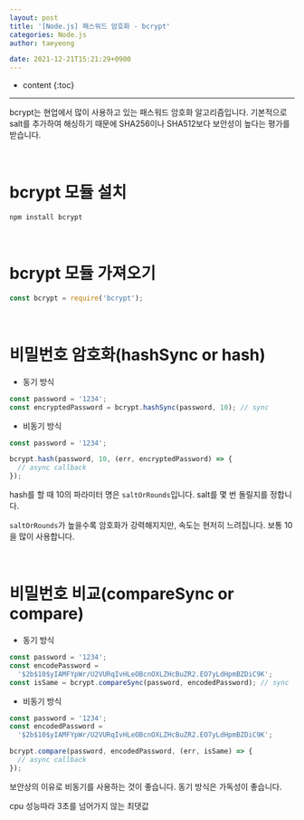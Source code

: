```yaml
---
layout: post
title: '[Node.js] 패스워드 암호화 - bcrypt'
categories: Node.js
author: taeyeong

date: 2021-12-21T15:21:29+0900
---
```

* content
{:toc}


---

bcrypt는 현업에서 많이 사용하고 있는 패스워드 암호화 알고리즘입니다. 기본적으로 salt를 추가하여 해싱하기 때문에 SHA256이나 SHA512보다 보안성이 높다는 평가를 받습니다.

<br>

# bcrypt 모듈 설치

```
npm install bcrypt
```

<br>

# bcrypt 모듈 가져오기

```js
const bcrypt = require('bcrypt');
```

<br>

# 비밀번호 암호화(hashSync or hash)

- 동기 방식

```js
const password = '1234';
const encryptedPassword = bcrypt.hashSync(password, 10); // sync
```

- 비동기 방식

```js
const password = '1234';

bcrypt.hash(password, 10, (err, encryptedPassword) => {
  // async callback
});
```

hash를 할 때 10의 파라미터 명은 `saltOrRounds`입니다. salt를 몇 번 돌릴지를 정합니다.

`saltOrRounds`가 높을수록 암호화가 강력해지지만, 속도는 현저히 느려집니다. 보통 10을 많이 사용합니다.

<br>

# 비밀번호 비교(compareSync or compare)

- 동기 방식

```js
const password = '1234';
const encodePassword =
  '$2b$10$yIAMFYpWr/U2VURqIvHLeOBcnOXLZHcBuZR2.EO7yLdHpmBZDiC9K';
const isSame = bcrypt.compareSync(password, encodedPassword); // sync
```

- 비동기 방식

```js
const password = '1234';
const encodedPassword =
  '$2b$10$yIAMFYpWr/U2VURqIvHLeOBcnOXLZHcBuZR2.EO7yLdHpmBZDiC9K';

bcrypt.compare(password, encodedPassword, (err, isSame) => {
  // async callback
});
```

보안상의 이유로 비동기를 사용하는 것이 좋습니다. 동기 방식은 가독성이 좋습니다.

cpu 성능따라 3초를 넘어가지 않는 최댓값
